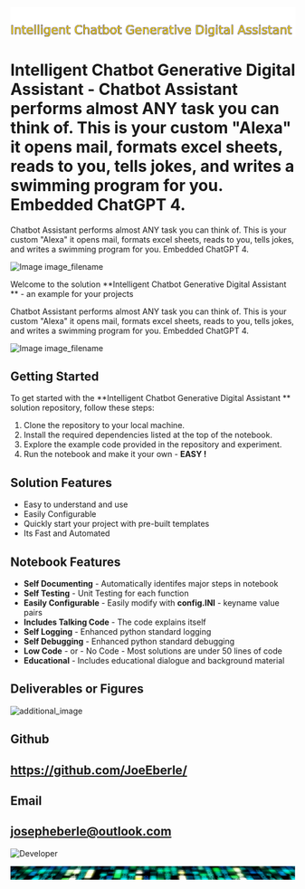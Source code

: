 
![Image image_filename](solution_sign.png)

# Intelligent Chatbot Generative Digital Assistant  - Chatbot Assistant performs almost ANY task you can think of. This is your custom "Alexa" it opens mail, formats excel sheets, reads to you, tells jokes, and writes a swimming program for you.  Embedded ChatGPT 4. 
Chatbot Assistant performs almost ANY task you can think of. This is your custom "Alexa" it opens mail, formats excel sheets, reads to you, tells jokes, and writes a swimming program for you.  Embedded ChatGPT 4. 

![Image image_filename](code.png)

Welcome to the solution **Intelligent Chatbot Generative Digital Assistant ** - an example for your projects

Chatbot Assistant performs almost ANY task you can think of. This is your custom "Alexa" it opens mail, formats excel sheets, reads to you, tells jokes, and writes a swimming program for you.  Embedded ChatGPT 4. 

![Image image_filename](sample.png)

## Getting Started
To get started with the **Intelligent Chatbot Generative Digital Assistant ** solution repository, follow these steps:
1. Clone the repository to your local machine.
2. Install the required dependencies listed at the top of the notebook.
3. Explore the example code provided in the repository and experiment.
4. Run the notebook and make it your own - **EASY !**
    
## Solution Features
- Easy to understand and use  
- Easily Configurable 
- Quickly start your project with pre-built templates
- Its Fast and Automated

## Notebook Features
- **Self Documenting** - Automatically identifes major steps in notebook 
- **Self Testing** - Unit Testing for each function
- **Easily Configurable** - Easily modify with **config.INI** - keyname value pairs
- **Includes Talking Code** - The code explains itself 
- **Self Logging** - Enhanced python standard logging   
- **Self Debugging** - Enhanced python standard debugging
- **Low Code** - or - No Code  - Most solutions are under 50 lines of code
- **Educational** - Includes educational dialogue and background material
    
## Deliverables or Figures
 ![additional_image](joe_logo.png)  <br>
    

## Github    
## https://github.com/JoeEberle/ 

## Email 
## josepheberle@outlook.com 

    
![Developer](developer.png)

![Brand](brand.png)
    